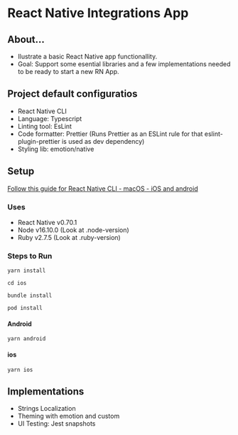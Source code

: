 # React Native Integrations App

<h2>About...</h2>

- Ilustrate a basic React Native app functionallity.
- Goal: Support some esential libraries and a few implementations needed to be ready to start a new RN App.

<h2>Project default configuratios</h2>

- React Native CLI
- Language: Typescript
- Linting tool: EsLint
- Code formatter: Prettier
  (Runs Prettier as an ESLint rule for that eslint-plugin-prettier is used as dev dependency)
- Styling lib: emotion/native

<h2>Setup</h2>

[Follow this guide for React Native CLI - macOS - iOS and android](https://reactnative.dev/docs/environment-setup)

<h3>Uses</h3>

- React Native v0.70.1
- Node v16.10.0 (Look at \.node-version)
- Ruby v2.7.5 (Look at \.ruby-version)

<h3>Steps to Run</h3>

```
yarn install
```

```
cd ios
```

```
bundle install
```

```
pod install
```

<h4>Android</h4>

```
yarn android
```

<h4>ios</h4>

```
yarn ios
```

<h2>Implementations</h2>

- Strings Localization
- Theming with emotion and custom
- UI Testing: Jest snapshots
